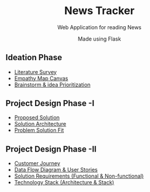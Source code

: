<h1 align="center" style="margin-top: 0px;">News Tracker</h1>

<p align="center" >Web Application for reading News</p>
<p align="center" >Made using Flask</p>


## Ideation Phase

* [Literature Survey](https://github.com/IBM-EPBL/IBM-Project-33625-1660224672/blob/main/Ideation%20Phase/Literature%20Survey%20(2).pptx)
* [Empathy Map Canvas](https://github.com/IBM-EPBL/IBM-Project-33625-1660224672/blob/main/Ideation%20Phase/Empathy%20Map%20(1).pdf)
* [Brainstorm & idea Prioritization](https://github.com/IBM-EPBL/IBM-Project-33625-1660224672/blob/main/Ideation%20Phase/Ideation.pdf)

## Project Design Phase -I
* [Proposed Solution](https://github.com/IBM-EPBL/IBM-Project-33625-1660224672/blob/main/Project%20Design%20Phase%20-I/Proposed%20Solution%20(1).pdf)
* [Solution Architecture](https://github.com/IBM-EPBL/IBM-Project-33625-1660224672/blob/main/Project%20Design%20Phase%20-I/SOLUTION%20ARCHITECTURE%20(1).pdf)
* [Problem Solution Fit](https://github.com/IBM-EPBL/IBM-Project-33625-1660224672/blob/main/Project%20Design%20Phase%20-I/Problem_Solution_Fit.pdf)

## Project Design Phase -II
* [Customer Journey](https://github.com/IBM-EPBL/IBM-Project-33625-1660224672/blob/main/Project%20Design%20Phase%20-II/CUSTOMER%20JOURNEY.pdf)
* [Data Flow Diagram & User Stories](https://github.com/IBM-EPBL/IBM-Project-33625-1660224672/blob/main/Project%20Design%20Phase%20-II/Data%20Flow%20Diagram%20%26%20User%20Stories.pdf)
* [Solution Requirements (Functional & Non-functional)](https://github.com/IBM-EPBL/IBM-Project-33625-1660224672/blob/main/Project%20Design%20Phase%20-II/Solution%20Requirements%20(Functional%20%26%20Non-functional).pdf)
* [Technology Stack (Architecture & Stack)](https://github.com/IBM-EPBL/IBM-Project-33625-1660224672/blob/main/Project%20Design%20Phase%20-II/Technology%20Stack%20(Architecture%20%26%20Stack).pdf)
